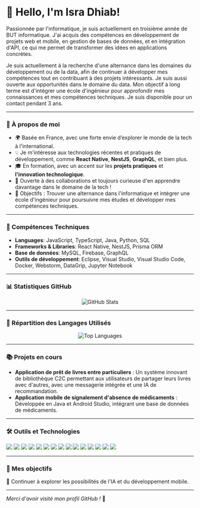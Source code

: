 # 👋 Hello, I'm Isra Dhiab!

Passionnée par l'informatique, je suis actuellement en troisième année de BUT informatique. J'ai acquis des compétences en développement de projets web et mobile, en gestion de bases de données, et en intégration d'API, ce qui me permet de transformer des idées en applications concrètes. 

Je suis actuellement à la recherche d'une alternance dans les domaines du développement ou de la data, afin de continuer à développer mes compétences tout en contribuant à des projets intéressants. Je suis aussi ouverte aux opportunités dans le domaine du data. Mon objectif à long terme est d'intégrer une école d'ingénieur pour approfondir mes connaissances et mes compétences techniques. Je suis disponible pour un contact pendant 3 ans.

---

### 🚀 À propos de moi

- 🌍 Basée en France, avec une forte envie d’explorer le monde de la tech à l'international.
- 💡 Je m'intéresse aux technologies récentes et pratiques de développement, comme **React Native**, **NestJS**, **GraphQL**, et bien plus.
- 🎓 En formation, avec un accent sur les **projets pratiques** et **l'innovation technologique**.
- 🤝 Ouverte à des collaborations et toujours curieuse d'en apprendre davantage dans le domaine de la tech !
- 🎯 Objectifs : Trouver une alternance dans l'informatique et intégrer une école d'ingénieur pour poursuivre mes études et développer mes compétences techniques.
---

### 🔧 Compétences Techniques

- **Languages**: JavaScript, TypeScript, Java, Python, SQL
- **Frameworks & Libraries**: React Native, NestJS, Prisma ORM
- **Base de données**: MySQL, Firebase, GraphQL
- **Outils de développement**: Eclipse, Visual Studio, Visual Studio Code, Docker, Webstorm, DataGrip, Jupyter Notebook

---

### 📊 Statistiques GitHub

<div align="center">
  <img src="https://github-readme-stats.vercel.app/api?username=isradh&show_icons=true&theme=radical" alt="GitHub Stats" />
</div>

---

### 📐 Répartition des Langages Utilisés

<div align="center"> 
  <img src="https://github-readme-stats.vercel.app/api/top-langs/?username=isradh&layout=compact&theme=radical" alt="Top Languages" /> 
</div>

---

### 📚 Projets en cours

- **Application de prêt de livres entre particuliers** : Un système innovant de bibliothèque C2C permettant aux utilisateurs de partager leurs livres avec d'autres, avec une messagerie intégrée et une IA de recommandation.
- **Application mobile de signalement d'absence de médicaments** : Développée en Java et Android Studio, intégrant une base de données de médicaments.

---

### 🛠️ Outils et Technologies

<p>
  <img src="https://img.shields.io/badge/Java-ED8B00?style=for-the-badge&logo=java&logoColor=white" />
  <img src="https://img.shields.io/badge/React_Native-20232A?style=for-the-badge&logo=react&logoColor=61DAFB" />
  <img src="https://img.shields.io/badge/NestJS-E0234E?style=for-the-badge&logo=nestjs&logoColor=white" />
  <img src="https://img.shields.io/badge/MySQL-4479A1?style=for-the-badge&logo=mysql&logoColor=white" />
  <img src="https://img.shields.io/badge/TypeScript-007ACC?style=for-the-badge&logo=typescript&logoColor=white" />
  <img src="https://img.shields.io/badge/JavaScript-F7DF1E?style=for-the-badge&logo=javascript&logoColor=black" />
  <img src="https://img.shields.io/badge/Python-3776AB?style=for-the-badge&logo=python&logoColor=white" />
  <img src="https://img.shields.io/badge/SQLite-003B57?style=for-the-badge&logo=sqlite&logoColor=white" />
  <img src="https://img.shields.io/badge/Firebase-FFCA28?style=for-the-badge&logo=firebase&logoColor=black" />
  <img src="https://img.shields.io/badge/Docker-2496ED?style=for-the-badge&logo=docker&logoColor=white" />
  <img src="https://img.shields.io/badge/Webstorm-000000?style=for-the-badge&logo=webstorm&logoColor=white" />
  <img src="https://img.shields.io/badge/DataGrip-000000?style=for-the-badge&logo=datagrip&logoColor=white" />
  <img src="https://img.shields.io/badge/GraphQL-E10098?style=for-the-badge&logo=graphql&logoColor=white" />
  <img src="https://img.shields.io/badge/Anaconda-44A833?style=for-the-badge&logo=anaconda&logoColor=white" />
  <img src="https://img.shields.io/badge/Git-F05032?style=for-the-badge&logo=git&logoColor=white" />
</p>

---

### 🎯 Mes objectifs

📌 Continuer à explorer les possibilités de l'IA et du développement mobile.

---

*Merci d'avoir visité mon profil GitHub !* 🙌
